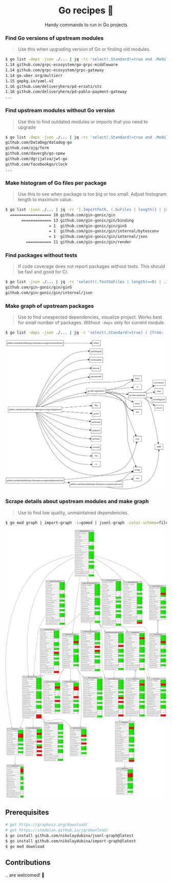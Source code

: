 <h1 align="center">Go recipes 🦩 </h1>
<p align="center">Handy commands to run in Go projects</p>

### Find Go versions of upstream modules

> Use this when upgrading version of Go or finding old modules.

```bash
$ go list -deps -json ./... | jq -rc 'select(.Standard!=true and .Module.GoVersion!=null) | [.Module.GoVersion,.Module.Path] | join(" ")' | grep -v "^ $" | sort -V | uniq 
1.14 github.com/grpc-ecosystem/go-grpc-middleware
1.14 github.com/grpc-ecosystem/grpc-gateway
1.14 go.uber.org/multierr
1.15 gopkg.in/yaml.v2
1.16 github.com/deliveryhero/pd-ersatz/sts
1.16 github.com/deliveryhero/pd-pablo-payment-gateway
...
```

### Find upstream modules without Go version

> Use this to find outdated modules or imports that you need to upgrade

```bash
$ go list -deps -json ./... | jq -rc 'select(.Standard!=true and .Module.GoVersion==null) | .Module.Path' | grep -v "^ $" | sort -u
github.com/DataDog/datadog-go
github.com/ajg/form
github.com/davecgh/go-spew
github.com/dgrijalva/jwt-go
github.com/facebookgo/clock
...
```

### Make histogram of Go files per package

> Use this to see when package is too big or too small. Adjust histogram length to maximum value.

```bash
$ go list -json ./... | jq -rc '[.ImportPath, (.GoFiles | length)] | join(" ")' | perl -lane 'print (" " x (20 - $F[1]), "=" x $F[1], " ", $F[1], "\t", $F[0])'
  ================== 18	github.com/gin-gonic/gin
       ============= 13	github.com/gin-gonic/gin/binding
                   = 1	github.com/gin-gonic/gin/ginS
                   = 1	github.com/gin-gonic/gin/internal/bytesconv
                   = 1	github.com/gin-gonic/gin/internal/json
         =========== 11	github.com/gin-gonic/gin/render
```

### Find packages without tests

> If code coverage does not report packages without tests. This should be fast and good for CI.

```bash
$ go list -json ./... | jq -rc 'select((.TestGoFiles | length)==0) | .ImportPath'
github.com/gin-gonic/gin/ginS
github.com/gin-gonic/gin/internal/json
```

### Make graph of upstream packages

> Use to find unexpected dependencies, visualize project. Works best for small number of packages. Without `-deps` only for current module.

```bash
$ go list -deps -json ./... | jq -c 'select(.Standard!=true) | {from: .ImportPath, to: .Imports[]}' | jsonl-graph | dot -Tsvg > package-graph.svg
```
![package-graph](./docs/pacages-graph.svg)

### Scrape details about upstream modules and make graph

> Use to find low quality, unmaintained dependencies.

```bash
$ go mod graph | import-graph -i=gomod | jsonl-graph -color-scheme=file://$PWD/basic.json | dot -Tsvg > output.svg
```
![gin-mod-graph-collected](./docs/gin-mod-graph-collected.svg)

## Prerequisites

```bash
# get https://graphviz.org/download/
# get https://stedolan.github.io/jq/download/
$ go install github.com/nikolaydubina/jsonl-graph@latest
$ go install github.com/nikolaydubina/import-graph@latest
$ go mod download
```

## Contributions

.. are welcomed! 🤝

